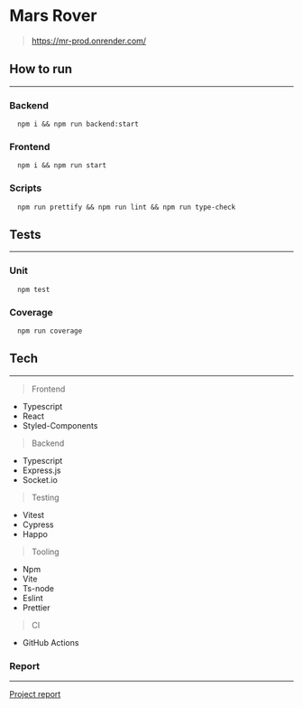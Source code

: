 # Mars Rover

> https://mr-prod.onrender.com/

## How to run

***

### Backend

```
  npm i && npm run backend:start
```

### Frontend

```
  npm i && npm run start
```

### Scripts

```
  npm run prettify && npm run lint && npm run type-check
```

## Tests

***

### Unit

```
  npm test
```

### Coverage

```
  npm run coverage
```

## Tech

***

  > Frontend
  - Typescript
  - React
  - Styled-Components

  > Backend
  - Typescript
  - Express.js
  - Socket.io

  > Testing
  - Vitest
  - Cypress
  - Happo
  
  > Tooling
  - Npm
  - Vite
  - Ts-node
  - Eslint
  - Prettier

  > CI
  - GitHub Actions

### Report

***

[Project report](./REPORT.md)

